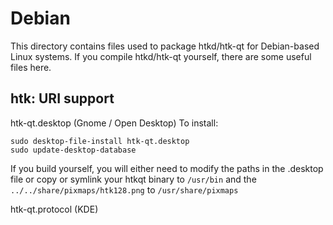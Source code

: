 
Debian
====================
This directory contains files used to package htkd/htk-qt
for Debian-based Linux systems. If you compile htkd/htk-qt yourself, there are some useful files here.

## htk: URI support ##


htk-qt.desktop  (Gnome / Open Desktop)
To install:

	sudo desktop-file-install htk-qt.desktop
	sudo update-desktop-database

If you build yourself, you will either need to modify the paths in
the .desktop file or copy or symlink your htkqt binary to `/usr/bin`
and the `../../share/pixmaps/htk128.png` to `/usr/share/pixmaps`

htk-qt.protocol (KDE)

